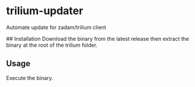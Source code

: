# trilium-updater
Automate update for zadam/trilium client

## Installation
Download the binary from the latest release then extract the binary at the root of the trilium folder.

## Usage
Execute the binary.
